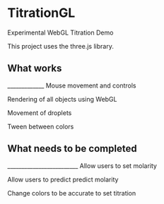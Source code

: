 # TitrationGL
Experimental WebGL Titration Demo

This project uses the three.js library.

<h2>What works</h2>
_____________
Mouse movement and controls

Rendering of all objects using WebGL

Movement of droplets

Tween between colors 

<h2>What needs to be completed</h2>
_________________________
Allow users to set molarity

Allow users to predict predict molarity

Change colors to be accurate to set titration
